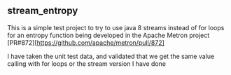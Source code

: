 ## stream_entropy

This is a simple test project to try to use java 8 streams instead of for loops for an entropy
function being developed in the Apache Metron project [PR#872][https://github.com/apache/metron/pull/872]

I have taken the unit test data, and validated that we get the same value calling with for loops or the stream version I have done